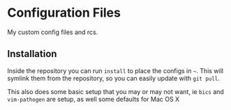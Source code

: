 Configuration Files
===================

My custom config files and rcs.

Installation
------------

Inside the repository you can run `install` to place the configs in `~`.
This will symlink them from the repository, so you can easily update with `git
pull`.

This also does some basic setup that you may or may not want, ie `bics` and
`vim-pathogen` are setup, as well some defaults for Mac OS X
